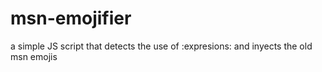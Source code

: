 # msn-emojifier
a simple JS script that detects the use of :expresions: and inyects the old msn emojis
